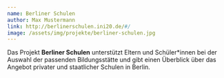```yaml
---
name: Berliner Schulen
author: Max Mustermann
link: http://berlinerschulen.ini20.de/#/
image: /assets/img/projekte/berliner-schulen.jpg
---
```

Das Projekt **Berliner Schulen** unterstützt Eltern und Schüler*innen bei der Auswahl der passenden Bildungsstätte
und gibt einen Überblick über das Angebot privater und staatlicher Schulen in Berlin.

